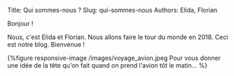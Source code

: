 Title: Qui sommes-nous ?
Slug: qui-sommes-nous
Authors: Elida, Florian

Bonjour !

Nous, c'est Elida et Florian. Nous allons faire le tour du monde en 2018. Ceci est notre blog. Bienvenue !

{%figure responsive-image /images/voyage_avion.jpeg Pour vous donner une idée de la tête qu'on fait quand on prend l'avion tôt le matin... %}


